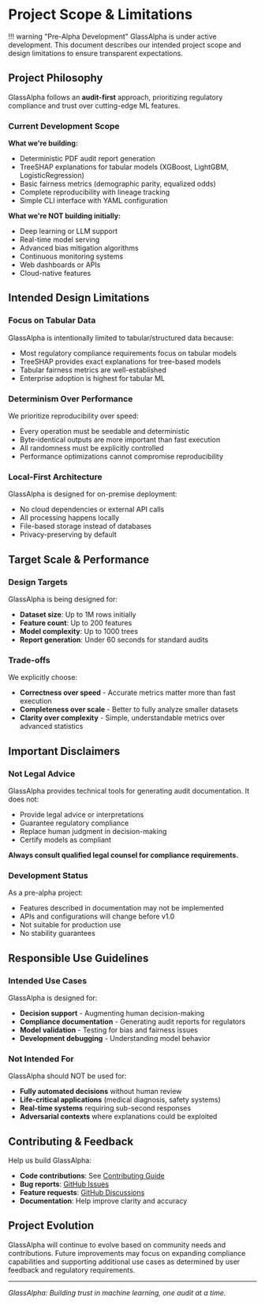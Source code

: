# Project Scope & Limitations

!!! warning "Pre-Alpha Development"
    GlassAlpha is under active development. This document describes our intended project scope and design limitations to ensure transparent expectations.

## Project Philosophy

GlassAlpha follows an **audit-first** approach, prioritizing regulatory compliance and trust over cutting-edge ML features.

### Current Development Scope

**What we're building:**
- Deterministic PDF audit report generation
- TreeSHAP explanations for tabular models (XGBoost, LightGBM, LogisticRegression)  
- Basic fairness metrics (demographic parity, equalized odds)
- Complete reproducibility with lineage tracking
- Simple CLI interface with YAML configuration

**What we're NOT building initially:**
- Deep learning or LLM support
- Real-time model serving
- Advanced bias mitigation algorithms
- Continuous monitoring systems
- Web dashboards or APIs
- Cloud-native features

## Intended Design Limitations

### Focus on Tabular Data

GlassAlpha is intentionally limited to tabular/structured data because:
- Most regulatory compliance requirements focus on tabular models
- TreeSHAP provides exact explanations for tree-based models
- Tabular fairness metrics are well-established
- Enterprise adoption is highest for tabular ML

### Determinism Over Performance

We prioritize reproducibility over speed:
- Every operation must be seedable and deterministic
- Byte-identical outputs are more important than fast execution
- All randomness must be explicitly controlled
- Performance optimizations cannot compromise reproducibility

### Local-First Architecture

GlassAlpha is designed for on-premise deployment:
- No cloud dependencies or external API calls
- All processing happens locally
- File-based storage instead of databases
- Privacy-preserving by default

## Target Scale & Performance

### Design Targets

GlassAlpha is being designed for:
- **Dataset size**: Up to 1M rows initially
- **Feature count**: Up to 200 features
- **Model complexity**: Up to 1000 trees
- **Report generation**: Under 60 seconds for standard audits

### Trade-offs

We explicitly choose:
- **Correctness over speed** - Accurate metrics matter more than fast execution
- **Completeness over scale** - Better to fully analyze smaller datasets
- **Clarity over complexity** - Simple, understandable metrics over advanced statistics

## Important Disclaimers

### Not Legal Advice

GlassAlpha provides technical tools for generating audit documentation. It does not:
- Provide legal advice or interpretations
- Guarantee regulatory compliance
- Replace human judgment in decision-making
- Certify models as compliant

**Always consult qualified legal counsel for compliance requirements.**

### Development Status

As a pre-alpha project:
- Features described in documentation may not be implemented
- APIs and configurations will change before v1.0
- Not suitable for production use
- No stability guarantees

## Responsible Use Guidelines

### Intended Use Cases

GlassAlpha is designed for:
- **Decision support** - Augmenting human decision-making
- **Compliance documentation** - Generating audit reports for regulators
- **Model validation** - Testing for bias and fairness issues
- **Development debugging** - Understanding model behavior

### Not Intended For

GlassAlpha should NOT be used for:
- **Fully automated decisions** without human review
- **Life-critical applications** (medical diagnosis, safety systems)
- **Real-time systems** requiring sub-second responses
- **Adversarial contexts** where explanations could be exploited

## Contributing & Feedback

Help us build GlassAlpha:
- **Code contributions**: See [Contributing Guide](contributing.md)
- **Bug reports**: [GitHub Issues](https://github.com/GlassAlpha/glassalpha/issues)
- **Feature requests**: [GitHub Discussions](https://github.com/GlassAlpha/glassalpha/discussions)
- **Documentation**: Help improve clarity and accuracy

## Project Evolution

GlassAlpha will continue to evolve based on community needs and contributions. Future improvements may focus on expanding compliance capabilities and supporting additional use cases as determined by user feedback and regulatory requirements.

---

*GlassAlpha: Building trust in machine learning, one audit at a time.*
